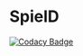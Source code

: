 # SpielD

[![Codacy Badge](https://api.codacy.com/project/badge/Grade/a45a265b8dd44e1b89d18e3f31d4a17d)](https://app.codacy.com/gh/Azorimor/spield?utm_source=github.com&utm_medium=referral&utm_content=Azorimor/spield&utm_campaign=Badge_Grade_Settings)
